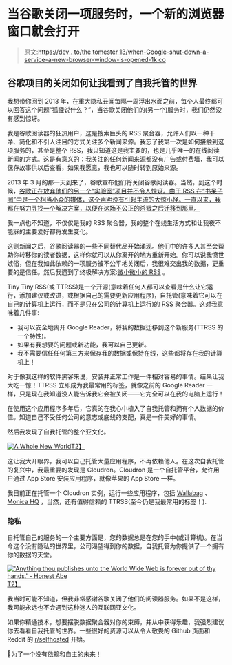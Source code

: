 # 当谷歌关闭一项服务时，一个新的浏览器窗口就会打开

> 原文:[https://dev . to/the tomester 13/when-Google-shut-down-a-service-a-new-browser-window-is-opened-1k co](https://dev.to/thetomester13/when-google-shuts-down-a-service-a-new-browser-window-is-opened-1kco)

## 谷歌项目的关闭如何让我看到了自我托管的世界

我想带你回到 2013 年，在重大隐私丑闻每隔一周浮出水面之前，每个人最终都可以回答这个问题“狐狸说什么？”，当谷歌关闭他们的(另一个)服务时，我们仍然没有感到惊讶。

我是谷歌阅读器的狂热用户，这是搜索巨头的 RSS 聚合器，允许人们以一种干净、简化和不引人注目的方式关注多个新闻来源。我忘了我第一次是如何接触到这项服务的，甚至是整个 RSS，我只知道这是我主要的，也是几乎唯一的在线阅读新闻的方式。这是有意义的；我关注的任何新闻来源都没有广告或付费墙，我可以保存故事供以后查看，如果我愿意，我也可以随时转到原始来源。

2013 年 3 月的那一天到来了，谷歌宣布他们将关闭谷歌阅读器。当然，到这个时候，[谷歌正在放弃他们的另一个“实验室”项目并不令人惊讶。由于 RSS 在“书呆子圈”中是一个相当小众的媒体，这个声明没有引起主流的大惊小怪。一直以来，我都在努力寻找一个解决方案，以便在这场不公正的杀戮之后迁移到那里。](https://killedbygoogle.com/)

我一点也不知道，不仅仅是我的 RSS 聚合器，我的整个在线生活方式和让我夜不能寐的主要爱好都将发生变化。

这则新闻之后，谷歌阅读器的一些不同替代品开始涌现。他们中的许多人甚至会帮助你转移你的读者数据，这样你就可以从你离开的地方重新开始。你可以说我愤世嫉俗，但在我如此依赖的一项服务被不公平地关闭后，我很难交出我的数据，更重要的是信任。然后我遇到了终极解决方案:[微小微小的 RSS](https://tt-rss.org/) 。

Tiny Tiny RSS(或 TTRSS)是一个开源(意味着任何人都可以查看是什么让它运行，添加建议或改进，或根据自己的需要更新应用程序)，自托管(意味着它可以在自己的计算机上运行，而不是只在公司的计算机上运行)的 RSS 聚合器。这对我意味着几件事:

*   我可以安全地离开 Google Reader，将我的数据迁移到这个新服务(TTRSS 的一个特性)。
*   如果有我想要的问题或新功能，我可以自己更新。
*   我不需要信任任何第三方来保存我的数据或保持在线，这些都将存在我的计算机上！

对于像我这样的软件黑客来说，安装并正常工作是一件相对容易的事情。结果让我大吃一惊！TTRSS 立即成为我最常用的标签，就像之前的 Google Reader 一样，只是现在我知道没人能告诉我它会被关闭——它完全可以在我的电脑上运行！

在使用这个应用程序多年后，它真的在我心中植入了自我托管和拥有个人数据的价值。知道自己不受任何公司的意志或底线的支配，真是一件美好的事情。

然后我发现了自我托管的整个亚文化。

[![A Whole New World](../Images/e5142fc9bd97e38aea9e344971645834.png)T2】](https://res.cloudinary.com/practicaldev/image/fetch/s--fwwFppZz--/c_limit%2Cf_auto%2Cfl_progressive%2Cq_66%2Cw_880/https://media3.giphy.com/media/yyvSeRGVj4C64/giphy.gif%3Fcid%3D3640f6095c5b3b924442683673541c4c)

这让我大开眼界，我可以自己托管大量应用程序，不再依赖他人。在这次自我托管的复兴中，我最重要的发现是 Cloudron。Cloudron 是一个自托管平台，允许用户通过 App Store 安装应用程序，就像苹果的 App Store 一样。

我目前正在托管一个 Cloudron 实例，运行一些应用程序，包括 [Wallabag](https://wallabag.org/en) 、 [Monica HQ](https://www.monicahq.com/) ，当然，还有值得信赖的 TTRSS(至今仍是我最常用的标签！).

### [](#privacy)隐私

自托管自己的服务的一个主要方面是，您的数据总是在您的手中(或计算机)。在当今这个没有隐私的世界里，公司渴望得到你的数据，自我托管为你提供了一个拥有你的数据的天堂。

[!['Anything thou publishes unto the World Wide Web is forever out of thy hands.' - Honest Abe](../Images/14797a182cb4b323ef781dee9dd0cb25.png)T2】](https://res.cloudinary.com/practicaldev/image/fetch/s--h1fPJKzn--/c_limit%2Cf_auto%2Cfl_progressive%2Cq_auto%2Cw_880/http://brillicity.com/wp-content/uploads/2019/03/abe-1.jpg)

我当时可能不知道，但我非常感谢谷歌关闭了他们的阅读器服务。如果不是这样，我可能永远也不会遇到这种迷人的互联网亚文化。

如果你精通技术，想要摆脱数据聚合器对你的束缚，并从中获得乐趣，我强烈建议你去看看自我托管的世界。一些很好的资源可以从令人敬畏的 Github 页面和 Reddit 的 [r/selfhosted](https://www.reddit.com/r/selfhosted) 开始。

🍻为了一个没有依赖和自主的未来！